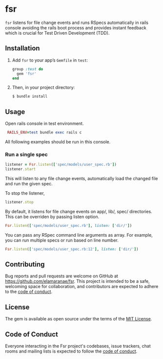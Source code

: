 # fsr

`fsr` listens for file change events and runs RSpecs automatically in rails console avoiding the rails boot process and provides instant feedback which is crucial for Test Driven Development (TDD).

## Installation

1. Add `fsr` to your app’s `Gemfile` in `test`:

   ```ruby
   group :test do
     gem 'fsr'
   end
   ```

2. Then, in your project directory:

   ```sh
   $ bundle install
   ```

## Usage

Open rails console in test environment.

```rb
 RAILS_ENV=test bundle exec rails c
```

All following examples should be run in this console.

### Run a single spec

```rb
listener = Fsr.listen(['spec/models/user_spec.rb'])
listener.start
```

This will listen to any file change events, automatically load the changed file and run the given spec.

To stop the listener,

```rb
listener.stop
```

By default, it listens for file change events on app/, lib/, spec/ directories. This can be overriden by passing listen option.

```rb
Fsr.listen(['spec/models/user_spec.rb'], listen: ['dir/'])
```

You can pass any RSpec command line arguments as array. For example, you can run multiple specs or run based on line number.

```rb
Fsr.listen(['spec/models/user_spec.rb:12'], listen: ['dir/'])
```

## Contributing

Bug reports and pull requests are welcome on GitHub at https://github.com/elamaranae/fsr. This project is intended to be a safe, welcoming space for collaboration, and contributors are expected to adhere to the [code of conduct](https://github.com/elamaranae/fsr/blob/master/CODE_OF_CONDUCT.md).

## License

The gem is available as open source under the terms of the [MIT License](https://opensource.org/licenses/MIT).

## Code of Conduct

Everyone interacting in the Fsr project's codebases, issue trackers, chat rooms and mailing lists is expected to follow the [code of conduct](https://github.com/elamaranae/fsr/blob/master/CODE_OF_CONDUCT.md).